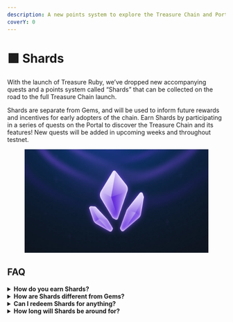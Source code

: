 ```yaml
---
description: A new points system to explore the Treasure Chain and Portal!
coverY: 0
---
```


# 🟪 Shards

With the launch of Treasure Ruby, we’ve dropped new accompanying quests and a points system called “Shards” that can be collected on the road to the full Treasure Chain launch.&#x20;

Shards are separate from Gems, and will be used to inform future rewards and incentives for early adopters of the chain. Earn Shards by participating in a series of quests on the Portal to discover the Treasure Chain and its features! New quests will be added in upcoming weeks and throughout testnet.

<figure><img src="../../../.gitbook/assets/image (27).png" alt=""><figcaption></figcaption></figure>

## FAQ

<details>

<summary><strong>How do you earn Shards?</strong></summary>

Shards are rewarded upon the completion of [quests](https://portal.treasure.lol) within the Treasure Portal, each designed to introduce and engage users with the testnet's features.

</details>

<details>

<summary><strong>How are Shards different from Gems?</strong></summary>

Shards symbolize your contribution and activity within the Treasure testnet. They will play a pivotal role in shaping the incentives and rewards for early adopters.

Unlike Gems, Shards will not be able to be spent or used to redeem for Treasure Chests.

</details>

<details>

<summary><strong>Can I redeem Shards for anything?</strong></summary>

No, Shards will not be able to be redeemed. They will be used to inform future incentives and rewards. More details to come!

</details>

<details>

<summary><strong>How long will Shards be around for?</strong></summary>

Shards will persist throughout the Treasure testnet on the road to launching the Treasure Chain mainnet. They will not be able to be earned shortly around the time of the Treasure mainnet launch.

</details>

